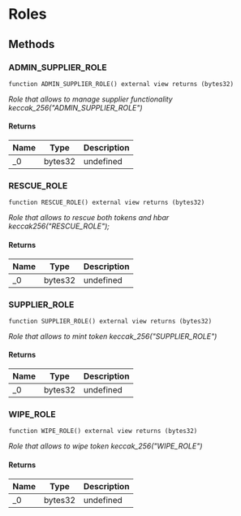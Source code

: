 # Roles









## Methods

### ADMIN_SUPPLIER_ROLE

```solidity
function ADMIN_SUPPLIER_ROLE() external view returns (bytes32)
```



*Role that allows to manage supplier functionality  keccak_256(&quot;ADMIN_SUPPLIER_ROLE&quot;)*


#### Returns

| Name | Type | Description |
|---|---|---|
| _0 | bytes32 | undefined |

### RESCUE_ROLE

```solidity
function RESCUE_ROLE() external view returns (bytes32)
```



*Role that allows to rescue both tokens and hbar  keccak256(&quot;RESCUE_ROLE&quot;);*


#### Returns

| Name | Type | Description |
|---|---|---|
| _0 | bytes32 | undefined |

### SUPPLIER_ROLE

```solidity
function SUPPLIER_ROLE() external view returns (bytes32)
```



*Role that allows to mint token  keccak_256(&quot;SUPPLIER_ROLE&quot;)*


#### Returns

| Name | Type | Description |
|---|---|---|
| _0 | bytes32 | undefined |

### WIPE_ROLE

```solidity
function WIPE_ROLE() external view returns (bytes32)
```



*Role that allows to wipe token  keccak_256(&quot;WIPE_ROLE&quot;)*


#### Returns

| Name | Type | Description |
|---|---|---|
| _0 | bytes32 | undefined |




